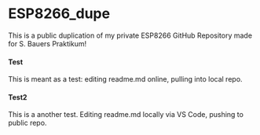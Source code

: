 # ESP8266_dupe
This is a public duplication of my private ESP8266 GitHub Repository made for S. Bauers Praktikum!

#### Test
This is meant as a test: editing readme.md online, pulling into local repo. 

#### Test2
This is a another test. Editing readme.md locally via VS Code, pushing to public repo. 

